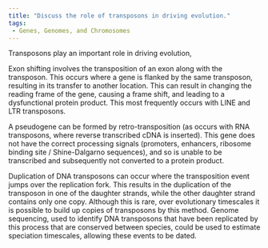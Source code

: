 ```yaml
---
title: "Discuss the role of transposons in driving evolution."
tags:
 - Genes, Genomes, and Chromosomes
---
```

Transposons play an important role in driving evolution,

Exon shifting involves the transposition of an exon along with the transposon. This occurs where a gene is flanked by the same transposon, resulting in its transfer to another location. This can result in changing the reading frame of the gene, causing a frame shift, and leading to a dysfunctional protein product. This most frequently occurs with LINE and LTR transposons. 

A pseudogene can be formed by retro-transposition (as occurs with RNA transposons, where reverse transcribed cDNA is inserted). This gene does not have the correct processing signals (promoters, enhancers, ribosome binding site / Shine-Dalgarno sequences), and so is unable to be transcribed and subsequently not converted to a protein product. 

Duplication of DNA transposons can occur where the transposition event jumps over the replication fork. This results in the duplication of the transposon in one of the daughter strands, while the other daughter strand contains only one copy. Although this is rare, over evolutionary timescales it is possible to build up copies of transposons by this method. Genome sequencing, used to identify DNA transposons that have been replicated by this process that are conserved between species, could be used to estimate speciation timescales, allowing these events to be dated. 
